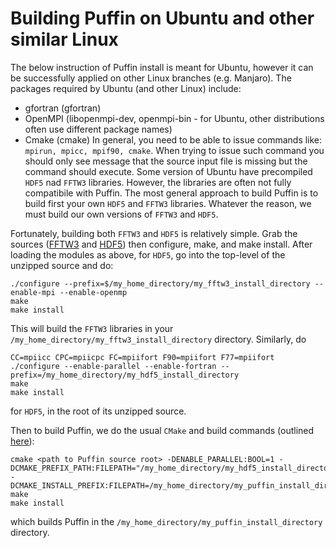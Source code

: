 # Building Puffin on Ubuntu and other similar Linux
The below instruction of Puffin install is meant for Ubuntu, however it can be successfully applied on other Linux branches (e.g. Manjaro).
The packages required by Ubuntu (and other Linux) include:

- gfortran (gfortran)
- OpenMPI (libopenmpi-dev, openmpi-bin - for Ubuntu, other distributions often use different package names)
- Cmake (cmake)
In general, you need to be able to issue commands like: `mpirun, mpicc, mpif90, cmake`. When trying to issue such command you should only see message that the source input file is missing but the command should execute.
Some version of Ubuntu have precompiled `HDF5` nad `FFTW3` libraries. However, the libraries are often not fully compatibile with Puffin. The most general approach to build Puffin is to build first your own `HDF5` and `FFTW3` libraries. Whatever the reason, we must build our own versions of `FFTW3` and `HDF5`.

Fortunately, building both `FFTW3` and `HDF5` is relatively simple. Grab the sources ([FFTW3](http://www.fftw.org/download.html) and [HDF5](https://www.hdfgroup.org/downloads/hdf5/source-code/)) then configure, make, and make install. After loading the modules as above, for `HDF5`, go into the top-level of the unzipped source and do:

```
./configure --prefix=$/my_home_directory/my_fftw3_install_directory --enable-mpi --enable-openmp
make
make install
```

This will build the `FFTW3` libraries in your `/my_home_directory/my_fftw3_install_directory` directory. Similarly, do 

```
CC=mpiicc CPC=mpiicpc FC=mpiifort F90=mpiifort F77=mpiifort ./configure --enable-parallel --enable-fortran --prefix=/my_home_directory/my_hdf5_install_directory
make
make install
```

for `HDF5`, in the root of its unzipped source.

Then to build Puffin, we do the usual `CMake` and build commands (outlined [here](BUILD.md)):

```
cmake <path to Puffin source root> -DENABLE_PARALLEL:BOOL=1 -DCMAKE_PREFIX_PATH:FILEPATH="/my_home_directory/my_hdf5_install_directory;/my_home_directory/my_fftw3_install_directory" -DCMAKE_INSTALL_PREFIX:FILEPATH=/my_home_directory/my_puffin_install_directory
make
make install
```

which builds Puffin in the `/my_home_directory/my_puffin_install_directory` directory.
